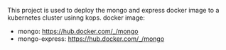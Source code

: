 This project is used to deploy the mongo and express docker image to a kubernetes cluster usinng kops.
docker image: 
  - mongo: https://hub.docker.com/_/mongo
  - mongo-express: https://hub.docker.com/_/mongo
